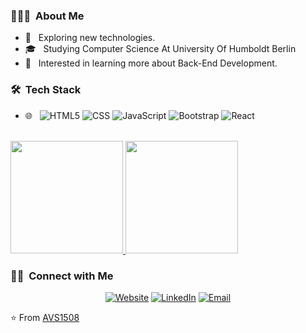 



<h3> 👨🏻‍💻 &nbsp;About Me </h3>

- 🤔 &nbsp; Exploring new technologies.
- 🎓 &nbsp; Studying Computer Science At University Of Humboldt Berlin
- 🌱 &nbsp; Interested in learning more about Back-End Development.

<h3> 🛠 &nbsp;Tech Stack</h3>

- 🌐 &nbsp;
  ![HTML5](https://img.shields.io/badge/-HTML5-333333?style=flat&logo=HTML5)
  ![CSS](https://img.shields.io/badge/-CSS-333333?style=flat&logo=CSS3&logoColor=1572B6)
  ![JavaScript](https://img.shields.io/badge/-JavaScript-333333?style=flat&logo=javascript)
  ![Bootstrap](https://img.shields.io/badge/-Bootstrap-333333?style=flat&logo=bootstrap&logoColor=563D7C)
  ![React](https://img.shields.io/badge/-React-333333?style=flat&logo=react)

<br/>

<a href="https://github.com/AVS1508">
  <img height="180em" src="https://github-readme-stats.vercel.app/api?username=Mikerr21&theme=buefy&show_icons=true" />
  <img height="180em" src="https://github-readme-stats.vercel.app/api/top-langs/?username=Mikerr21&theme=buefy&layout=compact" />
</a>

<br/>

<h3> 🤝🏻 &nbsp;Connect with Me </h3>

<p align="center">
<a href="https://www.aziz-deghais.netlify.app/"><img alt="Website" src="https://img.shields.io/badge/Website-www.aziz-deghais.netlify.app-blue?style=flat-square&logo=google-chrome"></a>
<a href="https://www.linkedin.com/in/mikerr21/"><img alt="LinkedIn" src="https://img.shields.io/badge/LinkedIn-Aziz%20Deghais-blue?style=flat-square&logo=linkedin"></a>
<a href="mailto:deghaisa@hu-berlin.de"><img alt="Email" src="https://img.shields.io/badge/Email-deghaisa@hu-berlin.deblue?style=flat-square&logo=gmail"></a>
</p>

⭐️ From [AVS1508](https://github.com/AVS1508)
